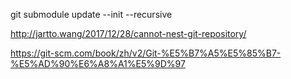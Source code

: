 
git submodule update --init --recursive



http://jartto.wang/2017/12/28/cannot-nest-git-repository/

https://git-scm.com/book/zh/v2/Git-%E5%B7%A5%E5%85%B7-%E5%AD%90%E6%A8%A1%E5%9D%97